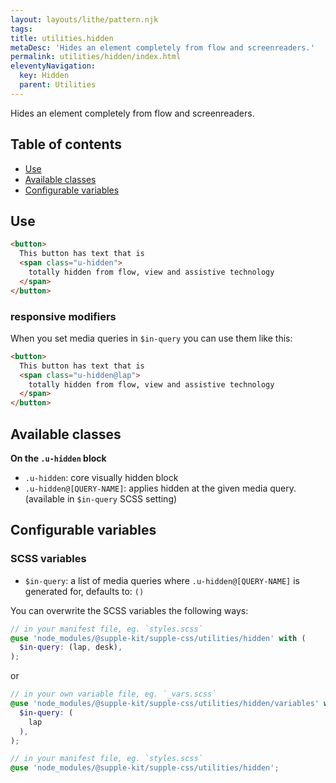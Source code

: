 ```yaml
---
layout: layouts/lithe/pattern.njk
tags:
title: utilities.hidden
metaDesc: 'Hides an element completely from flow and screenreaders.'
permalink: utilities/hidden/index.html
eleventyNavigation:
  key: Hidden
  parent: Utilities
---
```


Hides an element completely from flow and screenreaders.

## Table of contents

- [Use](#use)
- [Available classes](#available-classes)
- [Configurable variables](#configurable-variables)

## Use

```html
<button>
  This button has text that is
  <span class="u-hidden">
    totally hidden from flow, view and assistive technology
  </span>
</button>
```

### responsive modifiers

When you set media queries in `$in-query` you can use them like this:

```html
<button>
  This button has text that is
  <span class="u-hidden@lap">
    totally hidden from flow, view and assistive technology
  </span>
</button>
```

## Available classes

**On the `.u-hidden` block**

- `.u-hidden`: core visually hidden block
- `.u-hidden@[QUERY-NAME]`: applies hidden at the given media query. (available in `$in-query` SCSS setting)

## Configurable variables

### SCSS variables

- `$in-query`: a list of media queries where `.u-hidden@[QUERY-NAME]` is generated for, defaults to: `()`

You can overwrite the SCSS variables the following ways:

```scss
// in your manifest file, eg. `styles.scss`
@use 'node_modules/@supple-kit/supple-css/utilities/hidden' with (
  $in-query: (lap, desk),
);
```

or

```scss
// in your own variable file, eg. `_vars.scss`
@use 'node_modules/@supple-kit/supple-css/utilities/hidden/variables' with (
  $in-query: (
    lap
  ),
);

// in your manifest file, eg. `styles.scss`
@use 'node_modules/@supple-kit/supple-css/utilities/hidden';
```

